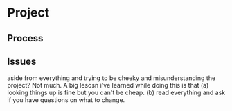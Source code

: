 # Project

## Process

## Issues

aside from everything and trying to be cheeky and misunderstanding the project? Not much. A big lesosn i've learned while doing this is that (a) looking things up is fine but you can't be cheap. (b) read everything and ask if you have questions on what to change. 